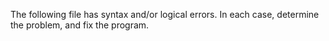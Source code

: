 The following file has syntax and/or logical errors. In each case, determine the problem, and fix the program. 

